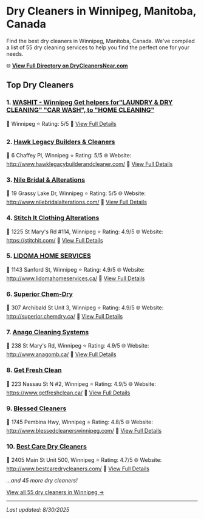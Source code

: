 # Dry Cleaners in Winnipeg, Manitoba, Canada

Find the best dry cleaners in Winnipeg, Manitoba, Canada. We've compiled a list of 55 dry cleaning services to help you find the perfect one for your needs.

🌐 **[View Full Directory on DryCleanersNear.com](https://drycleanersnear.com/city/Canada/Manitoba/Winnipeg)**

## Top Dry Cleaners

### 1. [WASHIT - Winnipeg Get helpers for"LAUNDRY & DRY CLEANING" "CAR WASH", to "HOME CLEANING"](https://drycleanersnear.com/dryCleaner/68abc4ac1a3e57008809f17d/washit-winnipeg-get-helpers-for-laundry-dry-cleaning-car-wash-to-home-cleaning)
📍 Winnipeg
⭐ Rating: 5/5
🔗 [View Full Details](https://drycleanersnear.com/dryCleaner/68abc4ac1a3e57008809f17d/washit-winnipeg-get-helpers-for-laundry-dry-cleaning-car-wash-to-home-cleaning)

### 2. [Hawk Legacy Builders & Cleaners](https://drycleanersnear.com/dryCleaner/68abc4e61a3e57008809f41f/hawk-legacy-builders-cleaners)
📍 6 Chaffey Pl, Winnipeg
⭐ Rating: 5/5
🌐 Website: http://www.hawklegacybuilderandcleaner.com/
🔗 [View Full Details](https://drycleanersnear.com/dryCleaner/68abc4e61a3e57008809f41f/hawk-legacy-builders-cleaners)

### 3. [Nile Bridal & Alterations](https://drycleanersnear.com/dryCleaner/68abc4f81a3e57008809f4b9/nile-bridal-alterations)
📍 19 Grassy Lake Dr, Winnipeg
⭐ Rating: 5/5
🌐 Website: http://www.nilebridalalterations.com/
🔗 [View Full Details](https://drycleanersnear.com/dryCleaner/68abc4f81a3e57008809f4b9/nile-bridal-alterations)

### 4. [Stitch It Clothing Alterations](https://drycleanersnear.com/dryCleaner/68abc46e1a3e57008809eef5/stitch-it-clothing-alterations)
📍 1225 St Mary's Rd #114, Winnipeg
⭐ Rating: 4.9/5
🌐 Website: https://stitchit.com/
🔗 [View Full Details](https://drycleanersnear.com/dryCleaner/68abc46e1a3e57008809eef5/stitch-it-clothing-alterations)

### 5. [LIDOMA HOME SERVICES](https://drycleanersnear.com/dryCleaner/68abc4dd1a3e57008809f3db/lidoma-home-services)
📍 1143 Sanford St, Winnipeg
⭐ Rating: 4.9/5
🌐 Website: http://www.lidomahomeservices.ca/
🔗 [View Full Details](https://drycleanersnear.com/dryCleaner/68abc4dd1a3e57008809f3db/lidoma-home-services)

### 6. [Superior Chem-Dry](https://drycleanersnear.com/dryCleaner/68abc4f11a3e57008809f467/superior-chem-dry)
📍 307 Archibald St Unit 3, Winnipeg
⭐ Rating: 4.9/5
🌐 Website: http://superior.chemdry.ca/
🔗 [View Full Details](https://drycleanersnear.com/dryCleaner/68abc4f11a3e57008809f467/superior-chem-dry)

### 7. [Anago Cleaning Systems](https://drycleanersnear.com/dryCleaner/68abc4fc1a3e57008809f4d9/anago-cleaning-systems)
📍 238 St Mary's Rd, Winnipeg
⭐ Rating: 4.9/5
🌐 Website: http://www.anagomb.ca/
🔗 [View Full Details](https://drycleanersnear.com/dryCleaner/68abc4fc1a3e57008809f4d9/anago-cleaning-systems)

### 8. [Get Fresh Clean](https://drycleanersnear.com/dryCleaner/68abc50d1a3e57008809f547/get-fresh-clean)
📍 223 Nassau St N #2, Winnipeg
⭐ Rating: 4.9/5
🌐 Website: https://www.getfreshclean.ca/
🔗 [View Full Details](https://drycleanersnear.com/dryCleaner/68abc50d1a3e57008809f547/get-fresh-clean)

### 9. [Blessed Cleaners](https://drycleanersnear.com/dryCleaner/68abc4591a3e57008809ee52/blessed-cleaners)
📍 1745 Pembina Hwy, Winnipeg
⭐ Rating: 4.8/5
🌐 Website: http://www.blessedcleanerswinnipeg.com/
🔗 [View Full Details](https://drycleanersnear.com/dryCleaner/68abc4591a3e57008809ee52/blessed-cleaners)

### 10. [Best Care Dry Cleaners](https://drycleanersnear.com/dryCleaner/68abc4661a3e57008809eeb4/best-care-dry-cleaners)
📍 2405 Main St Unit 500, Winnipeg
⭐ Rating: 4.7/5
🌐 Website: http://www.bestcaredrycleaners.com/
🔗 [View Full Details](https://drycleanersnear.com/dryCleaner/68abc4661a3e57008809eeb4/best-care-dry-cleaners)


*...and 45 more dry cleaners!*

[View all 55 dry cleaners in Winnipeg →](https://drycleanersnear.com/city/Canada/Manitoba/Winnipeg)

---

*Last updated: 8/30/2025*
